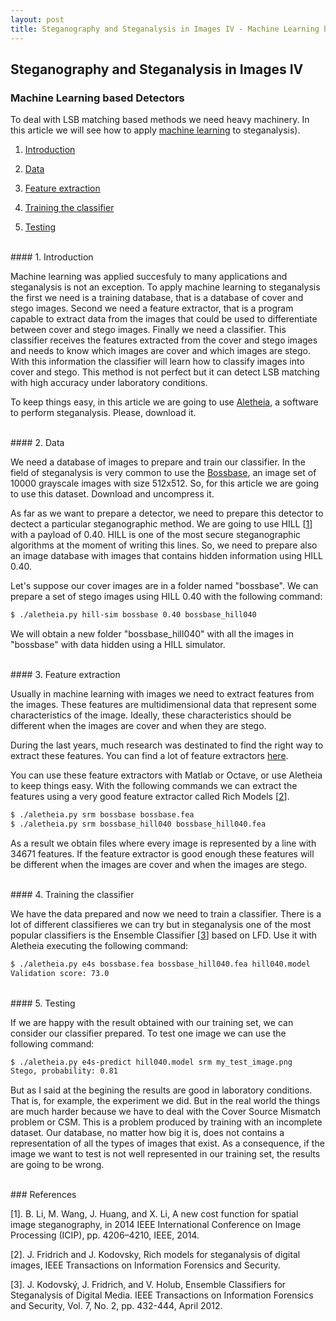 ```yaml
---
layout: post
title: Steganography and Steganalysis in Images IV - Machine Learning based Detectors
---
```


## Steganography and Steganalysis in Images IV

### Machine Learning based Detectors

To deal with LSB matching based methods we need heavy machinery. In this article we will see how to apply [machine learning](https://en.wikipedia.org/wiki/Machine_learning) to steganalysis).

1. [Introduction](#1-introduction)

2. [Data](#2-data)

3. [Feature extraction](#3-feature-extraction)

4. [Training the classifier](#4-training-the-classifier)

5. [Testing](#5-testing)


<br>
#### 1. Introduction

Machine learning was applied succesfuly to many applications and steganalysis is not an exception. To apply machine learning to steganalysis the first we need is a training database, that is a database of cover and stego images. Second we need a feature extractor, that is a program capable to extract data from the images that could be used to differentiate between cover and stego images. Finally we need a classifier. This classifier receives the features extracted from the cover and stego images and needs to know which images are cover and which images are stego. With this information the classifier will learn how to classify images into cover and stego. This method is not perfect but it can detect LSB matching with high accuracy under laboratory conditions. 

To keep things easy, in this article we are going to use [Aletheia](https://github.com/daniellerch/aletheia), a software to perform steganalysis. Please, download it.

<br>
#### 2. Data

We need a database of images to prepare and train our classifier. In the field of steganalysis is very common to use the [Bossbase](http://dde.binghamton.edu/download/ImageDB/BOSSbase_1.01.zip), an image set of 10000 grayscale images with size 512x512. So, for this article we are going to use this dataset. Download and uncompress it.

As far as we want to prepare a detector, we need to prepare this detector to dectect a particular steganographic method. We are going to use HILL [[1](#references)] with a payload of 0.40. HILL is one of the most secure steganographic algorithms at the moment of writing this lines. So, we need to prepare also an image database with images that contains hidden information using HILL 0.40.

Let's suppose our cover images are in a folder named "bossbase". We can prepare a set of stego images using HILL 0.40 with the following command:

```bash
$ ./aletheia.py hill-sim bossbase 0.40 bossbase_hill040 
```

We will obtain a new folder "bossbase_hill040" with all the images in "bossbase" with data hidden using a HILL simulator.


<br>
#### 3. Feature extraction

Usually in machine learning with images we need to extract features from the images. These features are multidimensional data that represent some characteristics of the image. Ideally, these characteristics should be different when the images are cover and when they are stego.

During the last years, much research was destinated to find the right way to extract these features. You can find a lot of feature extractors [here](http://dde.binghamton.edu/download/feature_extractors/).

You can use these feature extractors with Matlab or Octave, or use Aletheia to keep things easy. With the following commands we can extract the features using a very good feature extractor called Rich Models [[2](#references)].

```bash
$ ./aletheia.py srm bossbase bossbase.fea 
$ ./aletheia.py srm bossbase_hill040 bossbase_hill040.fea
```

As a result we obtain files where every image is represented by a line with 34671 features. If the feature extractor is good enough these features will be different when the images are cover and when the images are stego.  


<br>
#### 4. Training the classifier

We have the data prepared and now we need to train a classifier.  There is a lot of different classifieres we can try but in steganalysis one of the most popular classifiers is the Ensemble Classifier [[3](#references)] based on LFD. Use it with Aletheia executing the following command:

```bash
$ ./aletheia.py e4s bossbase.fea bossbase_hill040.fea hill040.model
Validation score: 73.0

```

<br>
#### 5. Testing

If we are happy with the result obtained with our training set, we can consider our classifier prepared. To test one image we can use the following command:

```bash
$ ./aletheia.py e4s-predict hill040.model srm my_test_image.png
Stego, probability: 0.81

```
But as I said at the begining the results are good in laboratory conditions. That is, for example, the experiment we did. But in the real world the things are much harder because we have to deal with the Cover Source Mismatch problem or CSM. This is a problem produced by training with an incomplete dataset. Our database, no matter how big it is, does not contains a representation of all the types of images that exist. As a consequence, if the image we want to test is not well represented in our training set, the results are going to be wrong. 





<br>
### References

[1]. B. Li, M. Wang, J. Huang, and X. Li, A new cost function for spatial image steganography, in 2014 IEEE International Conference on Image Processing (ICIP), pp. 4206–4210, IEEE, 2014.

[2]. J. Fridrich and J. Kodovsky, Rich models for steganalysis of digital images, IEEE Transactions on Information Forensics and Security.

[3]. J. Kodovský, J. Fridrich, and V. Holub, Ensemble Classifiers for Steganalysis of Digital Media. IEEE Transactions on Information Forensics and Security, Vol. 7, No. 2, pp. 432-444, April 2012. 









